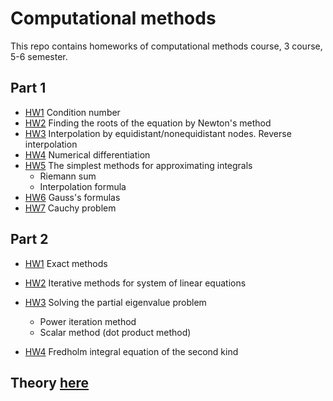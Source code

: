 # Computational methods
This repo contains homeworks of computational methods course, 3 course, 5-6 semester.

## Part 1
+ [HW1](https://github.com/Feodoros/ComputationalMethods/blob/master/scripts/FstPart/HW1.ipynb) Condition number 
+ [HW2](https://github.com/Feodoros/ComputationalMethods/blob/master/scripts/FstPart/HW2.ipynb) Finding the roots of the equation by Newton's method
+ [HW3](https://github.com/Feodoros/ComputationalMethods/blob/master/scripts/FstPart/HW3.ipynb) Interpolation by equidistant/nonequidistant nodes. Reverse interpolation
+ [HW4](https://github.com/Feodoros/ComputationalMethods/blob/master/scripts/FstPart/HW4.ipynb) Numerical differentiation
+ [HW5](https://github.com/Feodoros/ComputationalMethods/blob/master/scripts/FstPart/HW5.ipynb) The simplest methods for approximating integrals 
	+ Riemann sum
	+ Interpolation formula
+ [HW6](https://github.com/Feodoros/ComputationalMethods/blob/master/scripts/FstPart/HW6.ipynb) Gauss's formulas
+ [HW7](https://github.com/Feodoros/ComputationalMethods/blob/master/scripts/FstPart/HW7.ipynb) Cauchy problem


## Part 2
 + [HW1](https://github.com/Feodoros/ComputationalMethods/blob/master/scripts/SndPart/HW1.ipynb) Exact methods 
 + [HW2](https://github.com/Feodoros/ComputationalMethods/blob/master/scripts/SndPart/HW2.ipynb) Iterative methods for system of linear equations
 + [HW3](https://github.com/Feodoros/ComputationalMethods/blob/master/scripts/SndPart/HW3.ipynb) Solving the partial eigenvalue problem
 	+ Power iteration method
	+ Scalar method (dot product method)
	
+ [HW4]() Fredholm integral equation of the second kind
## Theory [here](https://github.com/Feodoros/ComputationalMethods/blob/master/method_part_1.pdf)
